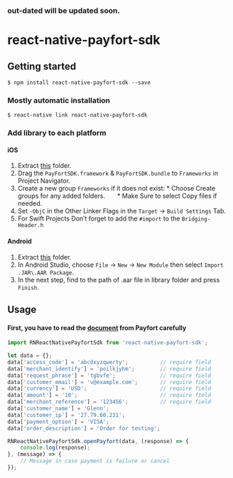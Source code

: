 ### out-dated will be updated soon.


# react-native-payfort-sdk

## Getting started

`$ npm install react-native-payfort-sdk --save`

### Mostly automatic installation

`$ react-native link react-native-payfort-sdk`

### Add library to each platform


#### iOS

1. Extract [this](https://docs.payfort.com/docs/mobile-sdk/build/lib/PayFortSDK%201.8.zip) folder. 
2. Drag the `PayFortSDK.framework` & `PayFortSDK.bundle` to `Frameworks` in Project Navigator.
3. Create a new group `Frameworks` if it does not exist:
        * Choose Create groups for any added folders.
        * Make Sure to select Copy files if needed.
4. Set `-ObjC` in the Other Linker Flags in the `Target` → `Build Settings` Tab.
5. For Swift Projects Don’t forget to add the `#import` to the `Bridging-Header.h`

#### Android

1. Extract [this](https://docs.payfort.com/docs/mobile-sdk/build/lib/FORTSDKv1.5.zip) folder.
2. In Android Studio, choose `File` → `New` → `New Module` then select `Import .JAR\.AAR Package`.
3. In the next step, find to the path of .aar file in library folder and press `Finish`.


## Usage

#### First, you have to read the [document](https://docs.payfort.com/docs/mobile-sdk/build/index.html#before-starting-the-integration-section-in-the-api) from Payfort carefully

```javascript
import RNReactNativePayfortSdk from 'react-native-payfort-sdk';

let data = {};
data['access_code'] = 'abcdxyzqwerty';          // require field
data['merchant_identify'] = 'poilkjyhm';        // require field
data['request_phrase'] = 'tgbvfe';              // require field
data['customer_email'] = 'v@example.com';       // require field
data['currency'] = 'USD';                       // require field
data['amount'] = '10';                          // require field
data['merchant_reference'] = '123456';          // require field
data['customer_name'] = 'Glenn';
data['customer_ip'] = '27.79.60.231';
data['payment_option'] = 'VISA';
data['order_description'] = 'Order for testing';

RNReactNativePayfortSdk.openPayfort(data, (response) => {
    console.log(response);
}, (message) => {
    // Message in case payment is failure or cancel
});
```
  
